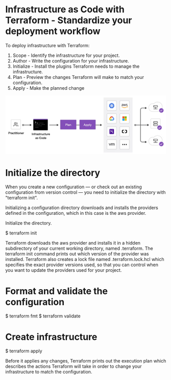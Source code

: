 # Infrastructure as Code with Terraform - Standardize your deployment workflow
To deploy infrastructure with Terraform:
1. Scope - Identify the infrastructure for your project.
2. Author - Write the configuration for your infrastructure.
3. Initialize - Install the plugins Terraform needs to manage the infrastructure.
4. Plan - Preview the changes Terraform will make to match your configuration.
5. Apply - Make the planned change

![Alt text](image.png)

# Initialize the directory
When you create a new configuration — or check out an existing configuration from version control — you need to initialize the directory with "terraform init".

Initializing a configuration directory downloads and installs the providers defined in the configuration, which in this case is the aws provider.

Initialize the directory.

$ terraform init

Terraform downloads the aws provider and installs it in a hidden subdirectory of your current working directory, named .terraform. The terraform init command prints out which version of the provider was installed. Terraform also creates a lock file named .terraform.lock.hcl which specifies the exact provider versions used, so that you can control when you want to update the providers used for your project.

# Format and validate the configuration

$ terraform fmt
$ terraform validate

# Create infrastructure
$ terraform apply

Before it applies any changes, Terraform prints out the execution plan which describes the actions Terraform will take in order to change your infrastructure to match the configuration.